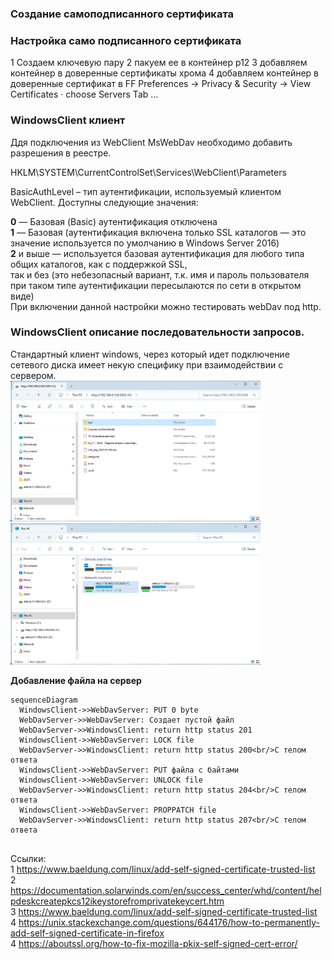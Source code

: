 ### Создание самоподписанного сертификата

### Настройка само подписанного сертификата
1 Создаем ключевую пару
2 пакуем ее в контейнер p12
3 добавляем контейнер в доверенные сертификаты хрома
4 добавляем контейнер в доверенные сертификат в FF
Preferences -> Privacy & Security -> View Certificates · choose Servers Tab ...

### WindowsClient клиент
Ддя подключения из WebClient MsWebDav необходимо добавить разрешения в реестре.  

HKLM\SYSTEM\CurrentControlSet\Services\WebClient\Parameters

BasicAuthLevel – тип аутентификации, используемый клиентом WebClient. Доступны следующие значения:

**0** — Базовая (Basic) аутентификация отключена  
**1** — Базовая (аутентификация включена только SSL каталогов — это значение используется по умолчанию в Windows Server 2016)  
**2** и выше — используется базовая аутентификация для любого типа общих каталогов, как с поддержкой SSL,  
  так и без (это небезопасный вариант, т.к. имя и пароль пользователя при таком типе аутентификации пересылаются по сети в открытом виде)  
При включении данной настройки можно тестировать webDav под http.



### WindowsClient описание последовательности запросов.
Стандартный клиент windows, через который идет подключение сетевого диска имеет некую специфику при взаимодействии с сервером.  
<img alt="imgs/img.png" src="imgs/img.png" width="400"/> 
<img alt="img_1.png" src="imgs/img_1.png" width="400"/>

**Добавление файла на сервер**
```mermaid
sequenceDiagram
  WindowsClient->>WebDavServer: PUT 0 byte
  WebDavServer->>WebDavServer: Создает пустой файл
  WebDavServer->>WindowsClient: return http status 201
  WindowsClient->>WebDavServer: LOCK file
  WebDavServer->>WindowsClient: return http status 200<br/>C телом ответа
  WindowsClient->>WebDavServer: PUT файла с байтами
  WindowsClient->>WebDavServer: UNLOCK file
  WebDavServer->>WindowsClient: return http status 204<br/>C телом ответа
  WindowsClient->>WebDavServer: PROPPATCH file
  WebDavServer->>WindowsClient: return http status 207<br/>C телом ответа
  
```

Ссылки:  
1 https://www.baeldung.com/linux/add-self-signed-certificate-trusted-list   
2 https://documentation.solarwinds.com/en/success_center/whd/content/helpdeskcreatepkcs12ikeystorefromprivatekeycert.htm   
3 https://www.baeldung.com/linux/add-self-signed-certificate-trusted-list  
4 https://unix.stackexchange.com/questions/644176/how-to-permanently-add-self-signed-certificate-in-firefox  
4 https://aboutssl.org/how-to-fix-mozilla-pkix-self-signed-cert-error/  